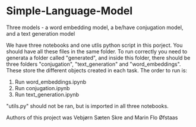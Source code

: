 # Simple-Language-Model
Three models - a word embedding model, a be/have conjugation model, and a text generation model

We have three notebooks and one utlis python script in this porject. You should have all these files in the same folder.
To run correctly you need to generata a folder called "generated", and inside this folder, there should be three folders
"conjugation", "text_generation" and "word_embeddings". These store the different objects created in each task. The order to run is:

1. Run word_embeddings.ipynb
2. Run conjugation.ipynb
3. Run text_generation.ipynb

"utils.py" should not be ran, but is imported in all three notebooks.

Authors of this project was Vebjørn Sæten Skre and Marin Flo Øfstaas
